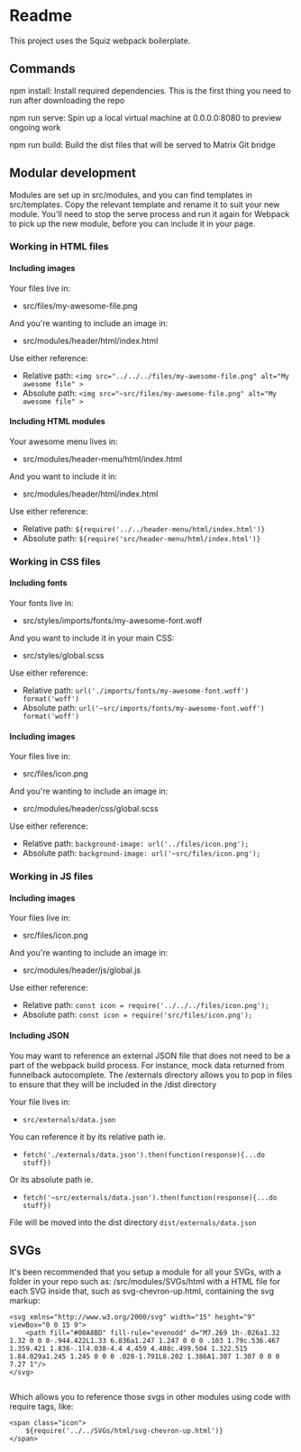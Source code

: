 # Readme #

This project uses the Squiz webpack boilerplate.

## Commands

npm install: Install required dependencies. This is the first thing you need to run after downloading the repo

npm run serve: Spin up a local virtual machine at 0.0.0.0:8080 to preview ongoing work

npm run build: Build the dist files that will be served to Matrix Git bridge


## Modular development
Modules are set up in src/modules, and you can find templates in src/templates. Copy the relevant template and rename it to suit your new module. You'll need to stop the serve process and run it again for Webpack to pick up the new module, before you can include it in your page.


### Working in HTML files

#### Including images

Your files live in:
- src/files/my-awesome-file.png


And you're wanting to include an image in:
- src/modules/header/html/index.html


Use either reference:
- Relative path: ````<img src="../../../files/my-awesome-file.png" alt="My awesome file" >````
- Absolute path: ````<img src="~src/files/my-awesome-file.png" alt="My awesome file" >````


#### Including HTML modules

Your awesome menu lives in:
- src/modules/header-menu/html/index.html

And you want to include it in:
- src/modules/header/html/index.html

Use either reference:
- Relative path: ````${require('../../header-menu/html/index.html')}````
- Absolute path: ````${require('src/header-menu/html/index.html')}````


### Working in CSS files

#### Including fonts

Your fonts live in:
- src/styles/imports/fonts/my-awesome-font.woff

And you want to include it in your main CSS:
- src/styles/global.scss

Use either reference:
- Relative path: ````url('./imports/fonts/my-awesome-font.woff') format('woff')````
- Absolute path: ````url('~src/imports/fonts/my-awesome-font.woff') format('woff')````

#### Including images

Your files live in:
- src/files/icon.png

And you're wanting to include an image in:
- src/modules/header/css/global.scss

Use either reference:
- Relative path: ````background-image: url('../files/icon.png');````
- Absolute path: ````background-image: url('~src/files/icon.png');````


### Working in JS files

#### Including images

Your files live in:
- src/files/icon.png

And you're wanting to include an image in:
- src/modules/header/js/global.js

Use either reference:
- Relative path: ````const icon = require('../../../files/icon.png');````
- Absolute path: ````const icon = require('src/files/icon.png');````

#### Including JSON
You may want to reference an external JSON file that does not need to be a part of the webpack build process. For instance, mock data returned from funnelback autocomplete. The /externals directory allows you to pop in files to ensure that they will be included in the /dist directory

Your file lives in:
- ````src/externals/data.json````


You can reference it by its relative path ie.
- ````fetch('./externals/data.json').then(function(response){...do stuff})````

Or its absolute path ie.
- ````fetch('~src/externals/data.json').then(function(response){...do stuff})````

File will be moved into the dist directory ````dist/externals/data.json````

## SVGs

It's been recommended that you setup a module for all your SVGs, with a folder in your repo such as:
/src/modules/SVGs/html
with a HTML file for each SVG inside that, such as svg-chevron-up.html, containing the svg markup:

	
~~~~
<svg xmlns="http://www.w3.org/2000/svg" width="15" height="9" viewBox="0 0 15 9">
    <path fill="#00A8BD" fill-rule="evenodd" d="M7.269 1h-.026a1.32 1.32 0 0 0-.944.422L1.33 6.836a1.247 1.247 0 0 0 .103 1.79c.536.467 1.359.421 1.836-.1l4.038-4.4 4.459 4.488c.499.504 1.322.515 1.84.029a1.245 1.245 0 0 0 .028-1.791L8.202 1.386A1.307 1.307 0 0 0 7.27 1"/>
</svg>
	
~~~~

Which allows you to reference those svgs in other modules using code with require tags, like:

~~~~
<span class="icon">
    ${require('../../SVGs/html/svg-chevron-up.html')}
</span>
~~~~
